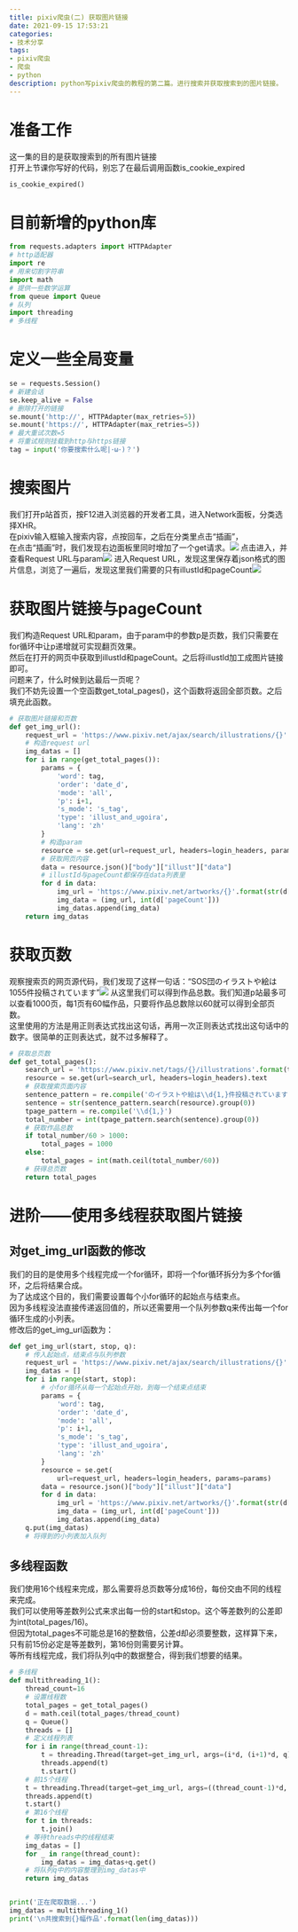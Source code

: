 ```yaml
---
title: pixiv爬虫(二) 获取图片链接
date: 2021-09-15 17:53:21
categories:
- 技术分享
tags:
- pixiv爬虫
- 爬虫
- python
description: python写pixiv爬虫的教程的第二篇。进行搜索并获取搜索到的图片链接。
---
```

# 准备工作  
这一集的目的是获取搜索到的所有图片链接  
打开上节课你写好的代码，别忘了在最后调用函数is_cookie_expired
```python
is_cookie_expired()
```
<!-- more -->
# 目前新增的python库
```python
from requests.adapters import HTTPAdapter
# http适配器
import re
# 用来切割字符串
import math
# 提供一些数学运算
from queue import Queue
# 队列
import threading
# 多线程
```
# 定义一些全局变量
```python
se = requests.Session()
# 新建会话
se.keep_alive = False
# 删除打开的链接
se.mount('http://', HTTPAdapter(max_retries=5))
se.mount('https://', HTTPAdapter(max_retries=5))
# 最大重试次数=5
# 将重试规则挂载到http与https链接
tag = input('你要搜索什么呢|･ω･)？')
```
# 搜索图片
我们打开p站首页，按F12进入浏览器的开发者工具，进入Network面板，分类选择XHR。  
在pixiv输入框输入搜索内容，点按回车，之后在分类里点击“插画”，  
在点击“插画”时，我们发现右边面板里同时增加了一个get请求。![](search.png)
点击进入，并查看Request URL与param![](request.png)
进入Request URL，发现这里保存着json格式的图片信息，浏览了一遍后，发现这里我们需要的只有illustId和pageCount![](json.png)
# 获取图片链接与pageCount
我们构造Request URL和param，由于param中的参数p是页数，我们只需要在for循环中让p递增就可实现翻页效果。  
然后在打开的网页中获取到illustId和pageCount。之后将illustId加工成图片链接即可。  
问题来了，什么时候到达最后一页呢？  
我们不妨先设置一个空函数get_total_pages()，这个函数将返回全部页数。之后填充此函数。  
```python
# 获取图片链接和页数
def get_img_url():
    request_url = 'https://www.pixiv.net/ajax/search/illustrations/{}'.format(tag)
    # 构造request url
    img_datas = []
    for i in range(get_total_pages()):
        params = {
            'word': tag,
            'order': 'date_d',
            'mode': 'all',
            'p': i+1,
            's_mode': 's_tag',
            'type': 'illust_and_ugoira',
            'lang': 'zh'
        }
        # 构造param
        resource = se.get(url=request_url, headers=login_headers, params=params)
        # 获取网页内容
        data = resource.json()["body"]["illust"]["data"]
        # illustId与pageCount都保存在data列表里
        for d in data:
            img_url = 'https://www.pixiv.net/artworks/{}'.format(str(d['illustId']))
            img_data = (img_url, int(d['pageCount']))
            img_datas.append(img_data)
    return img_datas
```
# 获取页数
观察搜索页的网页源代码，我们发现了这样一句话：“SOS団のイラストや絵は1055件投稿されています”![](total.png)
从这里我们可以得到作品总数。我们知道p站最多可以查看1000页，每1页有60幅作品，只要将作品总数除以60就可以得到全部页数。  
这里使用的方法是用正则表达式找出这句话，再用一次正则表达式找出这句话中的数字。很简单的正则表达式，就不过多解释了。  
```python
# 获取总页数
def get_total_pages():
    search_url = 'https://www.pixiv.net/tags/{}/illustrations'.format(tag)
    resource = se.get(url=search_url, headers=login_headers).text
    # 获取搜索页面内容
    sentence_pattern = re.compile('のイラストや絵は\\d{1,}件投稿されています')
    sentence = str(sentence_pattern.search(resource).group(0))
    tpage_pattern = re.compile('\\d{1,}')
    total_number = int(tpage_pattern.search(sentence).group(0))
    # 获取作品总数
    if total_number/60 > 1000:
        total_pages = 1000
    else:
        total_pages = int(math.ceil(total_number/60))
    # 获得总页数
    return total_pages
```
# 进阶——使用多线程获取图片链接
## 对get_img_url函数的修改
我们的目的是使用多个线程完成一个for循环，即将一个for循环拆分为多个for循环，之后将结果合成。  
为了达成这个目的，我们需要设置每个小for循环的起始点与结束点。  
因为多线程没法直接传递返回值的，所以还需要用一个队列参数q来传出每一个for循环生成的小列表。  
修改后的get_img_url函数为：
```python
def get_img_url(start, stop, q):
    # 传入起始点，结束点与队列参数
    request_url = 'https://www.pixiv.net/ajax/search/illustrations/{}'.format(tag)
    img_datas = []
    for i in range(start, stop):
        # 小for循环从每一个起始点开始，到每一个结束点结束
        params = {
            'word': tag,
            'order': 'date_d',
            'mode': 'all',
            'p': i+1,
            's_mode': 's_tag',
            'type': 'illust_and_ugoira',
            'lang': 'zh'
        }
        resource = se.get(
            url=request_url, headers=login_headers, params=params)
        data = resource.json()["body"]["illust"]["data"]
        for d in data:
            img_url = 'https://www.pixiv.net/artworks/{}'.format(str(d['illustId']))
            img_data = (img_url, int(d['pageCount']))
            img_datas.append(img_data)
    q.put(img_datas)
    # 将得到的小列表加入队列
```
## 多线程函数
我们使用16个线程来完成，那么需要将总页数等分成16份，每份交由不同的线程来完成。  
我们可以使用等差数列公式来求出每一份的start和stop。这个等差数列的公差即为int(total_pages/16)。  
但因为total_pages不可能总是16的整数倍，公差d却必须要整数，这样算下来，只有前15份必定是等差数列，第16份则需要另计算。  
等所有线程完成，我们将队列q中的数据整合，得到我们想要的结果。
```python
# 多线程
def multithreading_1():
    thread_count=16
    # 设置线程数
    total_pages = get_total_pages()
    d = math.ceil(total_pages/thread_count)
    q = Queue()
    threads = []
    # 定义线程列表
    for i in range(thread_count-1):
        t = threading.Thread(target=get_img_url, args=(i*d, (i+1)*d, q))
        threads.append(t)
        t.start()
    # 前15个线程
    t = threading.Thread(target=get_img_url, args=((thread_count-1)*d, total_pages, q))
    threads.append(t)
    t.start()
    # 第16个线程
    for t in threads:
        t.join()
    # 等待threads中的线程结束
    img_datas = []
    for _ in range(thread_count):
        img_datas = img_datas+q.get()
    # 将队列q中的内容整理到img_datas中
    return img_datas


print('正在爬取数据...')
img_datas = multithreading_1()
print('\n共搜索到{}幅作品'.format(len(img_datas)))
```

